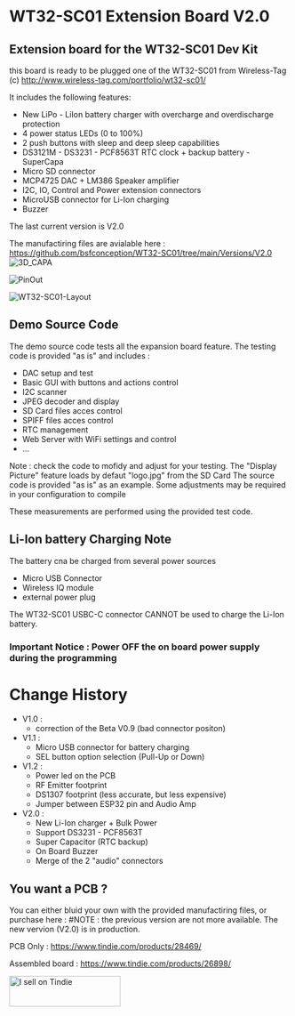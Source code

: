 # WT32-SC01 Extension Board V2.0

## Extension board for the WT32-SC01 Dev Kit

this board is ready to be plugged one of the WT32-SC01 from Wireless-Tag (c)
http://www.wireless-tag.com/portfolio/wt32-sc01/

It includes the following features:
- New LiPo - LiIon battery charger with overcharge and overdischarge protection
- 4 power status LEDs (0 to 100%)
- 2 push buttons with sleep and deep sleep capabilities
- DS3121M - DS3231 - PCF8563T RTC clock + backup battery - SuperCapa
- Micro SD connector
- MCP4725 DAC + LM386 Speaker amplifier 
- I2C, IO, Control and Power extension connectors
- MicroUSB connector for Li-Ion charging 
- Buzzer

The last current version is V2.0



The manufactiring files are avialable here : https://github.com/bsfconception/WT32-SC01/tree/main/Versions/V2.0
![3D_CAPA](https://user-images.githubusercontent.com/84618082/219873292-c3183de7-3d9a-4b2f-8b31-b162a7ea319d.png)

![PinOut](https://user-images.githubusercontent.com/84618082/219873302-4922c9a2-f291-437b-9ede-fc6165873301.png)

![WT32-SC01-Layout](https://user-images.githubusercontent.com/84618082/219873501-3464c8a2-5f6e-4ff2-83c0-0f44a59918f5.svg)

## Demo Source Code

The demo source code tests all the expansion board feature. The testing code is provided "as is" and includes : 
- DAC setup and test
- Basic GUI with buttons and actions control
- I2C scanner
- JPEG decoder and display
- SD Card files acces control
- SPIFF files acces control
- RTC management
- Web Server with WiFi settings and control
- ...

Note : check the code to mofidy and adjust for your testing. The "Display Picture" feature loads by defaut "logo.jpg" from the SD Card
The source code is provided "as is" as an example. Some adjustments may be required in your configuration to compile


These measurements are performed using the provided test code.


## Li-Ion battery Charging Note
The battery cna be charged from several power sources
- Micro USB Connector
- Wireless IQ module
- external power plug

The WT32-SC01 USBC-C connector CANNOT be used to charge the Li-Ion battery.

### Important Notice : Power OFF the on board power supply during the programming


# Change History
- V1.0 : 
  - correction of the Beta V0.9 (bad connector positon)
- V1.1 : 
  - Micro USB connector for battery charging
  - SEL button option selection (Pull-Up or Down)
- V1.2 : 
  - Power led on the PCB
  - RF Emitter footprint
  - DS1307 footprint (less accurate, but less expensive)
  - Jumper between ESP32 pin and Audio Amp
- V2.0 : 
  - New Li-Ion charger + Bulk Power 
  - Support DS3231 - PCF8563T
  - Super Capacitor (RTC backup)
  - On Board Buzzer
  - Merge of the 2 "audio" connectors


## You want a PCB ?
You can either bluid your own with the provided manufactiring files, or purchase here :
#NOTE : the previous version are not more available. The new vervion (V2.0) is in production.

PCB Only : https://www.tindie.com/products/28469/

Assembled board : https://www.tindie.com/products/26898/

<a href="https://www.tindie.com/stores/blacksfactory/?ref=offsite_badges&utm_source=sellers_BlackSFactory&utm_medium=badges&utm_campaign=badge_small"><img src="https://d2ss6ovg47m0r5.cloudfront.net/badges/tindie-smalls.png" alt="I sell on Tindie" width="200" height="55"></a>

